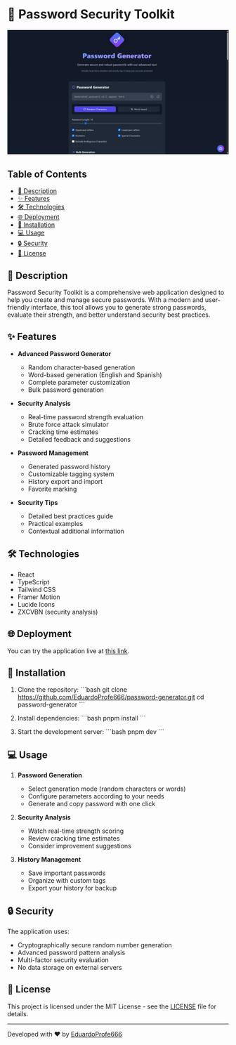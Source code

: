 # 🔐 Password Security Toolkit

<div align="center">
  <img src="public/icons/og-image.png" alt="Password Security Toolkit Logo" width="600">
</div>

## Table of Contents

- [🎯 Description](#-description)
- [✨ Features](#-features)
- [🛠️ Technologies](#️-technologies)
- [🌐 Deployment](#-deployment)
- [🚀 Installation](#-installation)
- [💻 Usage](#-usage)
- [🔒 Security](#-security)
- [📝 License](#-license)

## 🎯 Description

Password Security Toolkit is a comprehensive web application designed to help you create and manage secure passwords. With a modern and user-friendly interface, this tool allows you to generate strong passwords, evaluate their strength, and better understand security best practices.

## ✨ Features

- **Advanced Password Generator**

  - Random character-based generation
  - Word-based generation (English and Spanish)
  - Complete parameter customization
  - Bulk password generation

- **Security Analysis**

  - Real-time password strength evaluation
  - Brute force attack simulator
  - Cracking time estimates
  - Detailed feedback and suggestions

- **Password Management**

  - Generated password history
  - Customizable tagging system
  - History export and import
  - Favorite marking

- **Security Tips**
  - Detailed best practices guide
  - Practical examples
  - Contextual additional information

## 🛠️ Technologies

- React
- TypeScript
- Tailwind CSS
- Framer Motion
- Lucide Icons
- ZXCVBN (security analysis)

## 🌐 Deployment

You can try the application live at [this link](https://password-generator.onrender.com).

## 🚀 Installation

1. Clone the repository:
   \`\`\`bash
   git clone https://github.com/EduardoProfe666/password-generator.git
   cd password-generator
   \`\`\`

2. Install dependencies:
   \`\`\`bash
   pnpm install
   \`\`\`

3. Start the development server:
   \`\`\`bash
   pnpm dev
   \`\`\`

## 💻 Usage

1. **Password Generation**

   - Select generation mode (random characters or words)
   - Configure parameters according to your needs
   - Generate and copy password with one click

2. **Security Analysis**

   - Watch real-time strength scoring
   - Review cracking time estimates
   - Consider improvement suggestions

3. **History Management**
   - Save important passwords
   - Organize with custom tags
   - Export your history for backup

## 🔒 Security

The application uses:

- Cryptographically secure random number generation
- Advanced password pattern analysis
- Multi-factor security evaluation
- No data storage on external servers

## 📝 License

This project is licensed under the MIT License - see the [LICENSE](LICENSE) file for details.

---

Developed with ❤️ by [EduardoProfe666](https://github.com/EduardoProfe666)
